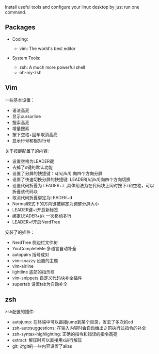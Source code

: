 Install useful tools and configure your linux desktop by just run one command.

## Packages
- Coding:
    - vim: The world's best editor

- System Tools:
    - zsh: A much more powerful shell
    - oh-my-zsh 

## Vim
一些基本设置：
- 语法高亮
- 显示cursorline
- 搜索高亮
- 增量搜索
- 按下空格+回车取消高亮
- 显示行号和相对行号

关于按键配置了的内容:
- 设置空格为LEADER键
- 去掉了s键的默认功能
- 设置了分屏的快捷键：s[h/j/k/l] 向四个方向分屏
- 设置了快速切换分屏的快捷键: LEADER[h/j/k/l]向四个方向切换
- 设置代码折叠为 LEADER+z ,具体用法为在代码块上同时按下z和空格，可以折叠该代码块
- 取消代码折叠绑定为LEADER+d
- Normal模式下的方向键被绑定为调整分屏大小
- LEADER键+t开启新标签
- 绑定LEADER+j/k 一次移动多行
- LEADER+f开启NerdTree

安装了的插件：
- NerdTree 侧边栏文件树
- YouCompleteMe 多语言自动补全
- autopairs 括号成对
- vim-snazzy 设置的主题
- vim-airline
- lightline 底部的指示栏
- vim-snippets 自定义代码块补全插件
- supertab 设置tab为自动补全

## zsh
zsh配置的插件:
- autojump: 在终端中可以直接jump到某个目录，省去了多次的cd
- zsh-autosuggestions: 在输入内容时会自动给出之前执行过指令的补全
- zsh-syntax-highlighting: 正确的指令和错误的指令高亮
- extract: 解压时可以直接用x进行解压
- git: 对git的一些内容设置了alias
